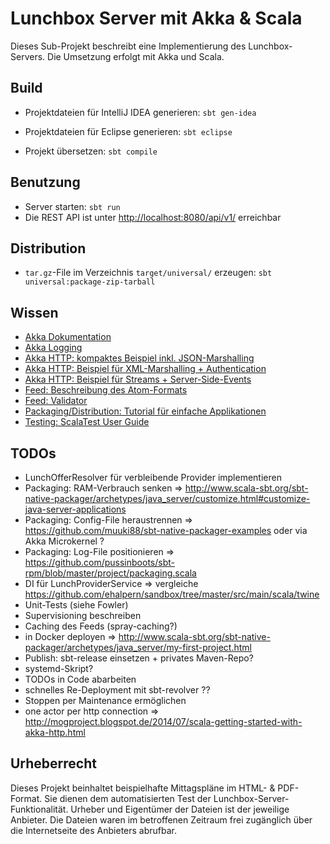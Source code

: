 Lunchbox Server mit Akka & Scala
================================

Dieses Sub-Projekt beschreibt eine Implementierung des Lunchbox-Servers. Die Umsetzung erfolgt mit Akka und Scala.



Build
-----

* Projektdateien für IntelliJ IDEA generieren: `sbt gen-idea`
* Projektdateien für Eclipse generieren: `sbt eclipse`

* Projekt übersetzen: `sbt compile`



Benutzung
---------

* Server starten: `sbt run`
* Die REST API ist unter [http://localhost:8080/api/v1/](http://localhost:8080/api/v1/) erreichbar



Distribution
------------

* `tar.gz`-File im Verzeichnis `target/universal/` erzeugen: `sbt universal:package-zip-tarball`



Wissen
------

* [Akka Dokumentation](http://akka.io/docs/)
* [Akka Logging](http://doc.akka.io/docs/akka/2.3.9/scala/logging.html)
* [Akka HTTP: kompaktes Beispiel inkl. JSON-Marshalling](https://typesafe.com/activator/template/akka-http-microservice)
* [Akka HTTP: Beispiel für XML-Marshalling + Authentication](https://github.com/akka/akka/blob/release-2.3-dev/akka-http-tests/src/test/scala/akka/http/server/TestServer.scala)
* [Akka HTTP: Beispiel für Streams + Server-Side-Events](https://github.com/hseeberger/reactive-flows)
* [Feed: Beschreibung des Atom-Formats](http://atomenabled.org/developers/syndication)
* [Feed: Validator](http://validator.w3.org/feed/)
* [Packaging/Distribution: Tutorial für einfache Applikationen](http://www.scala-sbt.org/sbt-native-packager/archetypes/java_app/my-first-project.html)
* [Testing: ScalaTest User Guide](http://www.scalatest.org/user_guide)



TODOs
-----

* LunchOfferResolver für verbleibende Provider implementieren
* Packaging: RAM-Verbrauch senken => http://www.scala-sbt.org/sbt-native-packager/archetypes/java_server/customize.html#customize-java-server-applications
* Packaging: Config-File heraustrennen => https://github.com/muuki88/sbt-native-packager-examples     oder via Akka Microkernel ?
* Packaging: Log-File positionieren => https://github.com/pussinboots/sbt-rpm/blob/master/project/packaging.scala
* DI für LunchProviderService => vergleiche https://github.com/ehalpern/sandbox/tree/master/src/main/scala/twine
* Unit-Tests (siehe Fowler)
* Supervisioning beschreiben
* Caching des Feeds (spray-caching?)
* in Docker deployen => http://www.scala-sbt.org/sbt-native-packager/archetypes/java_server/my-first-project.html
* Publish: sbt-release einsetzen + privates Maven-Repo?
* systemd-Skript?
* TODOs in Code abarbeiten
* schnelles Re-Deployment mit sbt-revolver ??
* Stoppen per Maintenance ermöglichen
* one actor per http connection => http://mogproject.blogspot.de/2014/07/scala-getting-started-with-akka-http.html



Urheberrecht
------------

Dieses Projekt beinhaltet beispielhafte Mittagspläne im HTML- & PDF-Format. Sie dienen dem automatisierten Test der Lunchbox-Server-Funktionalität. Urheber und Eigentümer der Dateien ist der jeweilige Anbieter. Die Dateien waren im betroffenen Zeitraum frei zugänglich über die Internetseite des Anbieters abrufbar.
